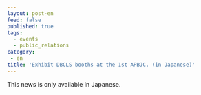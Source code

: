 ```yaml
---
layout: post-en
feed: false
published: true
tags:
  - events
  - public_relations
category:
 - en
title: 'Exhibit DBCLS booths at the 1st APBJC. (in Japanese)'
---
```

This news is only available in Japanese.
